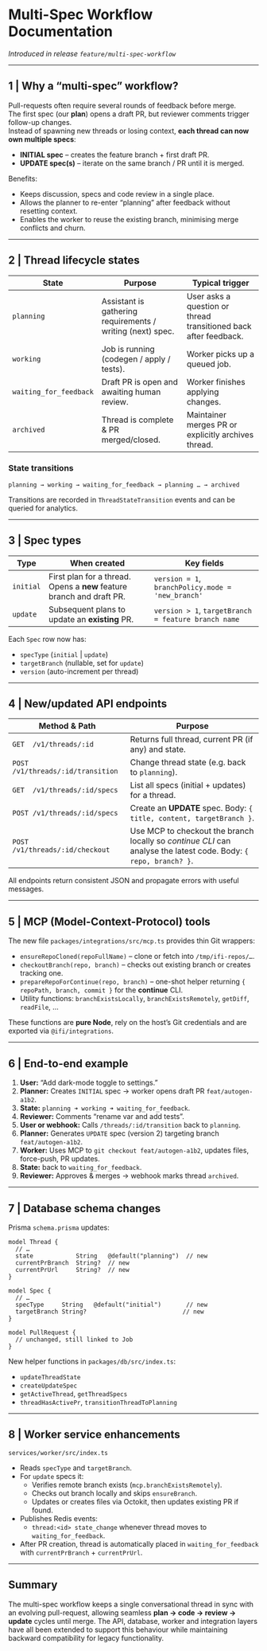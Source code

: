 # Multi-Spec Workflow Documentation

_Introduced in release `feature/multi-spec-workflow`_

---

## 1  |  Why a “multi-spec” workflow?

Pull-requests often require several rounds of feedback before merge.  
The first spec (our **plan**) opens a draft PR, but reviewer comments trigger follow-up changes.  
Instead of spawning new threads or losing context, **each thread can now own multiple specs**:

* **INITIAL spec** – creates the feature branch + first draft PR.  
* **UPDATE spec(s)** – iterate on the same branch / PR until it is merged.

Benefits:

* Keeps discussion, specs and code review in a single place.
* Allows the planner to re-enter “planning” after feedback without resetting context.
* Enables the worker to reuse the existing branch, minimising merge conflicts and churn.

---

## 2  |  Thread lifecycle states

| State | Purpose | Typical trigger |
|-------|---------|-----------------|
| `planning` | Assistant is gathering requirements / writing (next) spec. | User asks a question or thread transitioned back after feedback. |
| `working` | Job is running (codegen / apply / tests). | Worker picks up a queued job. |
| `waiting_for_feedback` | Draft PR is open and awaiting human review. | Worker finishes applying changes. |
| `archived` | Thread is complete & PR merged/closed. | Maintainer merges PR or explicitly archives thread. |

### State transitions

`planning → working → waiting_for_feedback → planning … → archived`

Transitions are recorded in `ThreadStateTransition` events and can be queried for analytics.

---

## 3  |  Spec types

| Type | When created | Key fields |
|------|--------------|------------|
| `initial` | First plan for a thread. Opens a **new** feature branch and draft PR. | `version = 1`, `branchPolicy.mode = 'new_branch'` |
| `update` | Subsequent plans to update an **existing** PR. | `version > 1`, `targetBranch = feature branch name` |

Each `Spec` row now has:
* `specType` (`initial` | `update`)
* `targetBranch` (nullable, set for `update`)
* `version` (auto-increment per thread)

---

## 4  |  New/updated API endpoints

| Method & Path | Purpose |
|---------------|---------|
| `GET  /v1/threads/:id` | Returns full thread, current PR (if any) and state. |
| `POST /v1/threads/:id/transition` | Change thread state (e.g. back to `planning`). |
| `GET  /v1/threads/:id/specs` | List all specs (initial + updates) for a thread. |
| `POST /v1/threads/:id/specs` | Create an **UPDATE** spec. Body: `{ title, content, targetBranch }`. |
| `POST /v1/threads/:id/checkout` | Use MCP to checkout the branch locally so _continue CLI_ can analyse the latest code. Body: `{ repo, branch? }`. |

All endpoints return consistent JSON and propagate errors with useful messages.

---

## 5  |  MCP (Model-Context-Protocol) tools

The new file `packages/integrations/src/mcp.ts` provides thin Git wrappers:

* `ensureRepoCloned(repoFullName)` – clone or fetch into `/tmp/ifi-repos/…`.
* `checkoutBranch(repo, branch)` – checks out existing branch or creates tracking one.
* `prepareRepoForContinue(repo, branch)` – one-shot helper returning `{ repoPath, branch, commit }` for the **continue** CLI.
* Utility functions: `branchExistsLocally`, `branchExistsRemotely`, `getDiff`, `readFile`, …

These functions are **pure Node**, rely on the host’s Git credentials and are exported via `@ifi/integrations`.

---

## 6  |  End-to-end example

1. **User:** “Add dark-mode toggle to settings.”
2. **Planner:** Creates `INITIAL` spec → worker opens draft PR `feat/autogen-a1b2`.
3. **State:** `planning ➜ working ➜ waiting_for_feedback`.
4. **Reviewer:** Comments “rename var and add tests”.
5. **User or webhook:** Calls `/threads/:id/transition` back to `planning`.
6. **Planner:** Generates `UPDATE` spec (version 2) targeting branch `feat/autogen-a1b2`.
7. **Worker:** Uses MCP to `git checkout feat/autogen-a1b2`, updates files, force-push, PR updates.
8. **State:** back to `waiting_for_feedback`.
9. **Reviewer:** Approves & merges → webhook marks thread `archived`.

---

## 7  |  Database schema changes

Prisma `schema.prisma` updates:

```prisma
model Thread {
  // …
  state            String   @default("planning")  // new
  currentPrBranch  String?  // new
  currentPrUrl     String?  // new
}

model Spec {
  // …
  specType     String   @default("initial")       // new
  targetBranch String?                           // new
}

model PullRequest {
  // unchanged, still linked to Job
}
```

New helper functions in `packages/db/src/index.ts`:

* `updateThreadState`
* `createUpdateSpec`
* `getActiveThread`, `getThreadSpecs`
* `threadHasActivePr`, `transitionThreadToPlanning`

---

## 8  |  Worker service enhancements

`services/worker/src/index.ts`

* Reads `specType` and `targetBranch`.
* For `update` specs it:
  * Verifies remote branch exists (`mcp.branchExistsRemotely`).
  * Checks out branch locally and skips `ensureBranch`.
  * Updates or creates files via Octokit, then updates existing PR if found.
* Publishes Redis events:
  * `thread:<id> state_change` whenever thread moves to `waiting_for_feedback`.
* After PR creation, thread is automatically placed in `waiting_for_feedback` with `currentPrBranch` + `currentPrUrl`.

---

## Summary

The multi-spec workflow keeps a single conversational thread in sync with an evolving pull-request, allowing seamless **plan → code → review → update** cycles until merge. The API, database, worker and integration layers have all been extended to support this behaviour while maintaining backward compatibility for legacy functionality.
